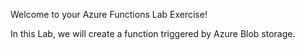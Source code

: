 Welcome to your Azure Functions Lab Exercise!

In this Lab, we will create a function triggered by Azure Blob storage.